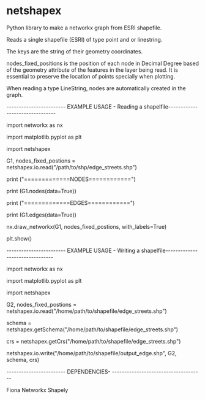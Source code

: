 # netshapex
Python library to make a networkx graph from ESRI shapefile.

Reads a single shapefile (ESRI) of type point and or linestring. 

The keys are the string of their geometry coordinates.

nodes_fixed_positions is the position of each node in Decimal Degree based of the geometry attribute
of the features in the layer being read. It is essential to preserve the location of points specially
when plotting.

When reading a type LineString, nodes are automatically created in the graph.


------------------------ EXAMPLE USAGE - Reading a shapelfile--------------------------------

import networkx as nx

import matplotlib.pyplot as plt

import netshapex

G1, nodes_fixed_postions = netshapex.io.read("/path/to/shp/edge_streets.shp")

print ("=============NODES============")

print (G1.nodes(data=True))

print ("=============EDGES============")

print (G1.edges(data=True))

nx.draw_networkx(G1, nodes_fixed_postions, with_labels=True)

plt.show()

------------------------ EXAMPLE USAGE - Writing a shapelfile--------------------------------

import networkx as nx

import matplotlib.pyplot as plt

import netshapex

G2, nodes_fixed_postions = netshapex.io.read("/home/path/to/shapefile/edge_streets.shp")

schema = netshapex.getSchema("/home/path/to/shapefile/edge_streets.shp")

crs = netshapex.getCrs("/home/path/to/shapefile/edge_streets.shp")

netshapex.io.write("/home/path/to/shapefile/output_edge.shp", G2, schema, crs)



------------------------ DEPENDENCIES- -------------------------------------

  Fiona
  Networkx
  Shapely

